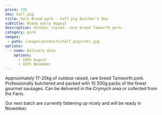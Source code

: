 ```yaml
---
price: 135
sku: half_pig
title: Rare Breed pork - half pig Butcher's Box
subtitle: Ready early August
description: Outdoor raised, rare breed Tamworth pork.
category: pork
images:
 - path: /images/products/half_pig/cuts.jpg
options:
  - name: Delivery date
    options:
      - 18th August
      - 16th November
---
```


Approximately 17-20kg of outdoor raised, rare breed Tamworth pork.  Professionally butchered and packed with 10 500g packs of the finest gourmet sausages.  Can be delivered in the Crymych area or collected from the Farm.

Our next batch are currently fattening up nicely and will be ready in November.
